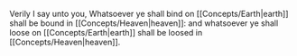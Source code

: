 Verily I say unto you, Whatsoever ye shall bind on [[Concepts/Earth\|earth]] shall be bound in [[Concepts/Heaven\|heaven]]: and whatsoever ye shall loose on [[Concepts/Earth\|earth]] shall be loosed in [[Concepts/Heaven\|heaven]].
